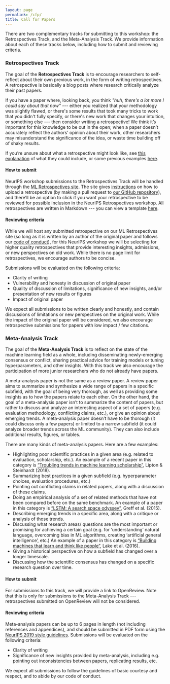 ```yaml
---
layout: page
permalink: /cfp/
title: Call for Papers
---
```


There are two complementary tracks for submitting to this workshop: the Retrospectives Track, and the Meta-Analysis Track.  We provide information about each of these tracks below, including how to submit and reviewing criteria. 

### Retrospectives Track

The goal of the **Retrospectives Track** is to encourage researchers to self-reflect about their own previous work, in the form of writing retrospectives. A retrospective is basically a blog posts where research critically analyze their past papers. 

If you have a paper where, looking back, you think *"huh, there's a lot more I could say about that now"* ---  either you realized that your methodology was slightly flawed, or there's some results that took many tricks to work that you didn't fully specify, or there's new work that changes your intuition, or something else --- then consider writing a retrospective! We think it’s important for this knowledge to be out in the open; when a paper doesn’t accurately reflect the authors’ opinion about their work, other researchers may misunderstand the significance of the idea, or waste time building off of shaky results. 

If you’re unsure about what a retrospective might look like, see [this explanation](https://ml-retrospectives.github.io/how/) of what they could include, or some previous examples [here](https://ml-retrospectives.github.io/published_retrospectives/index.html). 

#### How to submit

NeurIPS workshop submissions to the Retrospectives Track will be handled through the [ML Retrospectives site](https://ml-retrospectives.github.io/). The site gives [instructions](https://ml-retrospectives.github.io/how/) on how to upload a retrospective (by making a pull request to [our GitHub repository](https://github.com/ml-retrospectives/ml-retrospectives.github.io)), and there’ll be an option to click if you want your retrospective to be reviewed for possible inclusion in the NeurIPS Retrospectives workshop. All retrospectives are written in Markdown --- you can view a template [here](https://ml-retrospectives.github.io/neurips2019/accepted_retrospectives/2099/retro-template/). 

#### Reviewing criteria

While we will host any submitted retrospective on our ML Retrospectives site (so long as it is written by an author of the original paper and follows our [code of conduct](https://ml-retrospectives.github.io/coc/)), for this NeurIPS workshop we will be selecting for higher quality retrospectives that provide interesting insights, admissions, or new perspectives on old work. While there is no page limit for retrospectives, we encourage authors to be concise. 

Submissions will be evaluated on the following criteria:
- Clarity of writing
- Vulnerability and honesty in discussion of original paper
- Quality of discussion of limitations, significance of new insights, and/or presentation of new results or figures 
- Impact of original paper 

We expect all submissions to be written clearly and honestly, and contain discussions of limitations or new perspectives on the original work. While the impact of the original paper will be considered, we also encourage retrospective submissions for papers with low impact / few citations. 


### Meta-Analysis Track

The goal of the **Meta-Analysis Track** is to reflect on the state of the machine learning field as a whole, including disseminating newly-emerging consensus or conflict, sharing practical advice for training models or tuning hyperparameters, and other insights. With this track we also encourage the participation of more junior researchers who do not already have papers. 

A meta-analysis paper is not the same as a review paper. A review paper aims to summarize and synthesize a wide range of papers in a specific subfield, with the goal of being very thorough, as well as providing some insights as to how the papers relate to each other. On the other hand, the goal of a meta-analysis paper isn’t to summarize the content of papers, but rather to discuss and analyze an interesting aspect of a set of papers (e.g. evaluation methodology, conflicting claims, etc.), or give an opinion about emerging trends.  A meta-analysis paper doesn’t have to be thorough (it could discuss only a few papers) or limited to a narrow subfield (it could analyze broader trends across the ML community). They can also include additional results, figures, or tables. 

There are many kinds of meta-analysis papers.  Here are a few examples:
- Highlighting poor scientific practices in a given area (e.g. related to evaluation, scholarship, etc.). An example of a recent paper in this category is [“Troubling trends in machine learning scholarship”](https://arxiv.org/pdf/1807.03341.pdf), Lipton & Steinhardt (2018). 
- Summarizing best practices in a given subfield (e.g. hyperparameter choices, evaluation procedures, etc.) 
- Pointing out conflicting claims in related papers, along with a discussion of these claims.
- Doing an empirical analysis of a set of related methods that have not been compared before on the same benchmark. An example of a paper in this category is [“LSTM: A search space odyssey”](https://arxiv.org/pdf/1503.04069.pdf), Greff et al. (2015). 
- Describing emerging trends in a specific area, along with a critique or analysis of those trends. 
- Discussing what research areas/ questions are the most important or promising for achieving a certain goal (e.g. for ‘understanding’ natural language, overcoming bias in ML algorithms, creating ‘artificial general intelligence’, etc.) An example of a paper in this category is [“Building machines that learn and think like people”](https://arxiv.org/pdf/1604.00289.pdf), Lake et al. (2016). 
- Giving a historical perspective on how a subfield has changed over a longer timescale. 
- Discussing how the scientific consensus has changed on a specific research question over time.


#### How to submit

For submissions to this track, we will provide a link to OpenReview. Note that this is only for submissions to the Meta-Analysis Track --- retrospectives submitted on OpenReview will not be considered. 

#### Reviewing criteria

Meta-analysis papers can be up to 6 pages in length (not including references and appendices), and should be submitted in PDF form using the [NeurIPS 2019 style guidelines](https://neurips.cc/Conferences/2019/PaperInformation/StyleFiles). Submissions will be evaluated on the following criteria: 
- Clarity of writing
- Significance of new insights provided by meta-analysis, including e.g. pointing out inconsistencies between papers, replicating results, etc. 

We expect all submissions to follow the guidelines of basic courtesy and respect, and to abide by our code of conduct. 

